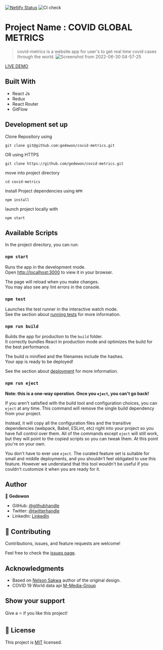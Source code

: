 [![Netlify Status](https://api.netlify.com/api/v1/badges/0499b18f-9d0d-4477-94c2-3052c025e0f5/deploy-status)](https://app.netlify.com/sites/covid-metric/deploys)
![CI check](https://github.com/Gedewon/covid-metrics/actions/workflows/linters.yml/badge.svg)

# Project Name : COVID GLOBAL METRICS

>covid-metrics is a website app for user's to get real time covid cases through the world.
![Screenshot from 2022-06-30 04-57-25](https://user-images.githubusercontent.com/56429354/176659513-c51e5e68-2755-48f7-83f3-f42e787c5720.png)

[LIVE DEMO](https://covid-metric.netlify.app/)

## Built With

- React Js 
- Redux 
- React Router 
- GitFlow


## Development set up

Clone Repository using

`git clone git@github.com:gedewon/covid-metrics.git`

OR using HTTPS

`git clone https://github.com/gedewon/covid-metrics.git`

move into project directory

`cd covid-metrics`

Install Project dependencies using `NPM`

`npm install`

launch project locally with

`npm start`

## Available Scripts

In the project directory, you can run:

### `npm start`

Runs the app in the development mode.\
Open [http://localhost:3000](http://localhost:3000) to view it in your browser.

The page will reload when you make changes.\
You may also see any lint errors in the console.

### `npm test`

Launches the test runner in the interactive watch mode.\
See the section about [running tests](https://facebook.github.io/create-react-app/docs/running-tests) for more information.

### `npm run build`

Builds the app for production to the `build` folder.\
It correctly bundles React in production mode and optimizes the build for the best performance.

The build is minified and the filenames include the hashes.\
Your app is ready to be deployed!

See the section about [deployment](https://facebook.github.io/create-react-app/docs/deployment) for more information.

### `npm run eject`

**Note: this is a one-way operation. Once you `eject`, you can't go back!**

If you aren't satisfied with the build tool and configuration choices, you can `eject` at any time. This command will remove the single build dependency from your project.

Instead, it will copy all the configuration files and the transitive dependencies (webpack, Babel, ESLint, etc) right into your project so you have full control over them. All of the commands except `eject` will still work, but they will point to the copied scripts so you can tweak them. At this point you're on your own.

You don't have to ever use `eject`. The curated feature set is suitable for small and middle deployments, and you shouldn't feel obligated to use this feature. However we understand that this tool wouldn't be useful if you couldn't customize it when you are ready for it.

## Author

👤 **Gedewon**

- GitHub: [@githubhandle](https://github.com/gedewon)
- Twitter: [@twitterhandle](https://twitter.com/gedewon)
- LinkedIn: [LinkedIn](https://linkedin.com/in/gedewon)

## 🤝 Contributing

Contributions, issues, and feature requests are welcome!

Feel free to check the [issues page](https://github.com/Gedewon/covid-metrics/issues).

## Acknowledgments

- Based on [Nelson Sakwa](https://www.behance.net/sakwadesignstudio) author of the original design.
- COVID 19 World data api [M-Media-Group](https://github.com/M-Media-Group/Covid-19-API)

## Show your support

Give a ⭐️ if you like this project!

## 📝 License

This project is [MIT](./MIT.md) licensed.
